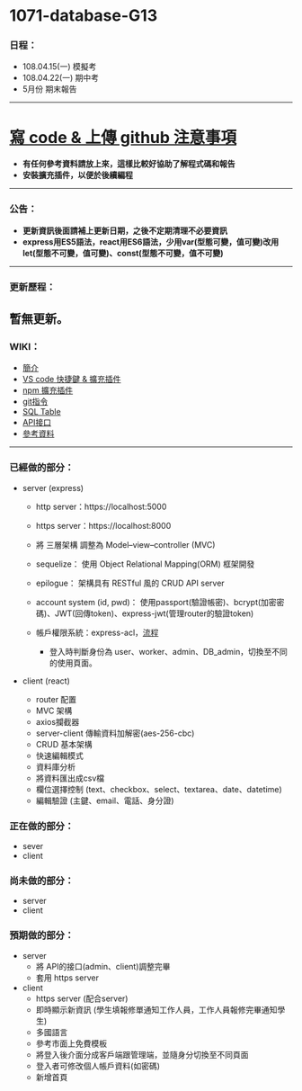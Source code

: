 # 1071-database-G13
### 日程：
* 108.04.15(一) 模擬考
* 108.04.22(一) 期中考
* 5月份 期末報告
---
# [寫 code & 上傳 github 注意事項](https://github.com/toumei/1071-database-G13/wiki/Advance-preparation)
* **有任何參考資料請放上來，這樣比較好協助了解程式碼和報告**
* **安裝擴充插件，以便於後續編程**
---
### 公告：
* **更新資訊後面請補上更新日期，之後不定期清理不必要資訊**
* **express用ES5語法，react用ES6語法，少用var(型態可變，值可變)改用let(型態不可變，值可變)、const(型態不可變，值不可變)**
---
### 更新歷程：
暫無更新。
---

### WIKI：
* [簡介](https://github.com/toumei/1071-database-G13/wiki/Home)
* [VS code 快捷鍵 & 擴充插件](https://github.com/toumei/1071-database-G13/wiki/VS-code)
* [npm 擴充插件](https://github.com/toumei/1071-database-G13/wiki/npm-Extensions)
* [git指令](https://github.com/toumei/1071-database-G13/wiki/git-command)
* [SQL Table](https://github.com/toumei/1071-database-G13/wiki/SQL-Table)
* [API接口](https://github.com/toumei/1071-database-G13/wiki/API-%E6%8E%A5%E5%8F%A3)
* [參考資料](https://github.com/toumei/1071-database-G13/wiki/Reference)
---

### 已經做的部分：
* server (express)
  * http  server：https://localhost:5000
  * https server：https://localhost:8000
  
  * 將 三層架構 調整為 Model–view–controller (MVC)
  * sequelize： 使用 Object Relational Mapping(ORM) 框架開發
  * epilogue： 架構具有 RESTful 風的 CRUD API server
  * account system (id, pwd)： 使用passport(驗證帳密)、bcrypt(加密密碼)、JWT(回傳token)、express-jwt(管理router的驗證token)
  * 帳戶權限系統：express-acl，[流程](https://segmentfault.com/a/1190000004627946)
    * 登入時判斷身份為 user、worker、admin、DB_admin，切換至不同的使用頁面。

* client (react)
  * router 配置
  * MVC 架構
  * axios攔截器
  * server-client 傳輸資料加解密(aes-256-cbc)
  * CRUD 基本架構
  * 快速編輯模式
  * 資料庫分析
  * 將資料匯出成csv檔
  * 欄位選擇控制 (text、checkbox、select、textarea、date、datetime)
  * 編輯驗證 (主鍵、email、電話、身分證)

### 正在做的部分：
* sever
* client

### 尚未做的部分：
* server
* client

### 預期做的部分：
* server
  * 將 API的接口(admin、client)調整完畢
  * 套用 https server
* client
  * https server (配合server)
  * 即時顯示新資訊 (學生填報修單通知工作人員，工作人員報修完畢通知學生)
  * 多國語言
  * 參考市面上免費模板
  * 將登入後介面分成客戶端跟管理端，並隨身分切換至不同頁面
  * 登入者可修改個人帳戶資料(如密碼)
  * 新增首頁
